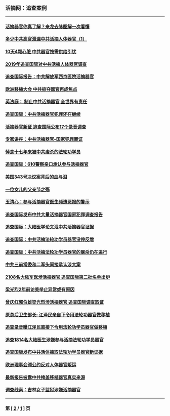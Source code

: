 ### 活摘网：追查案例
---
#### [活摘器官你真了解？来龙去脉图解一次看懂](../../pages/nf5880/n13013820.md?03180430) 
#### [多少中共高官泄漏中共活摘人体器官（1）](../../pages/nf5880/n12671234.md?03180430) 
#### [10天4颗心脏 中共器官按需供给引忧](../../pages/nf5880/n12326366.md?03180430) 
#### [2019年追查国际对中共活摘人体器官调查](../../pages/nf5880/n11917733.md?03180430) 
#### [追查国际报告：中共解放军西京医院活摘器官](../../pages/nf5880/n11838359.md?03180430) 
#### [欧洲移植大会 中共掠夺器官再成焦点](../../pages/nf5880/n11538883.md?03180430) 
#### [英法庭： 制止中共活摘器官 全世界有责任](../../pages/nf5880/n11330691.md?03180430) 
#### [追查国际：中共活摘器官犯罪还在继续](../../pages/nf5880/n11218301.md?03180430) 
#### [活摘器官新证 追查国际公布17个录音调查](../../pages/nf5880/n10897744.md?03180430) 
#### [专家讲座：中共活摘器官-国家犯罪罪证](../../pages/nf5880/n8828153.md?03180430) 
#### [悼念十七年来被中共虐杀的法轮功学员](../../pages/nf5880/n8124823.md?03180430) 
#### [追查国际：610警察亲口承认参与活摘器官](../../pages/nf5880/n8109067.md?03180430) 
#### [美国343号决议案背后的血与泪](../../pages/nf5880/n8020684.md?03180430) 
#### [一位女儿的父亲节之殇](../../pages/nf5880/n8014122.md?03180430) 
#### [玉清心：参与活摘器官医生频遭恶报的警示](../../pages/nf5880/n4637546.md?03180430) 
#### [追查国际发布中共大量活摘器官国家犯罪调查报告](../../pages/nf5880/n4613428.md?03180430) 
#### [追查国际：大陆医学论文泄中共活摘器官证据](../../pages/nf5880/n4608794.md?03180430) 
#### [追查国际：中共活摘法轮功学员器官没停反增](../../pages/nf5880/n4584075.md?03180430) 
#### [追查国际：中共活摘法轮功学员器官的屠杀仍在进行](../../pages/nf5880/n4299154.md?03180430) 
#### [中共三前常委和二军头间接承认涉大案](../../pages/nf5880/n4286244.md?03180430) 
#### [2108名大陆军医涉活摘器官 追查国际第二批名单出炉](../../pages/nf5880/n4284769.md?03180430) 
#### [梁光烈2年前访美举止异常或有原因](../../pages/nf5880/n4279686.md?03180430) 
#### [曾庆红郭伯雄梁光烈涉活摘器官 追查国际调查取证](../../pages/nf5880/n4278462.md?03180430) 
#### [原总后卫生部长: 江泽民亲自下令用法轮功器官做移植](../../pages/nf5880/n4263864.md?03180430) 
#### [追查录音曝江泽民直接下令用法轮功学员器官做移植](../../pages/nf5880/n4261268.md?03180430) 
#### [追查1814名大陆医生涉嫌参与活摘法轮功学员器官](../../pages/nf5880/n4259055.md?03180430) 
#### [追查国际发布中共活体摘取法轮功学员器官新证据](../../pages/nf5880/n4258255.md?03180430) 
#### [欧洲理事会颁公约反对人体器官贩运](../../pages/nf5880/n4206955.md?03180430) 
#### [最新报告披露中共掩盖移植器官真实来源](../../pages/nf5880/n4140084.md?03180430) 
#### [调查线索：吉林女子监狱涉嫌活摘器官](../../pages/nf5880/n4044366.md?03180430) 

---
#### 第 [ [2](./2.md?03180430) / [1](./1.md?03180430) ] 页
